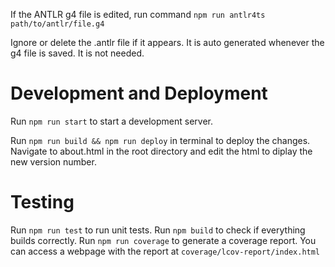 If the ANTLR g4 file is edited, run command
`npm run antlr4ts path/to/antlr/file.g4`

Ignore or delete the .antlr file if it appears. It is auto generated whenever the g4 file is saved. It is not needed.

# Development and Deployment
Run `npm run start` to start a development server.

Run `npm run build && npm run deploy` in terminal to deploy the changes. Navigate to about.html in the root directory and edit the html to diplay the new version number.

# Testing
Run `npm run test` to run unit tests. Run `npm build` to check if everything builds correctly.
Run `npm run coverage` to generate a coverage report. You can access a webpage with the report
at `coverage/lcov-report/index.html`
